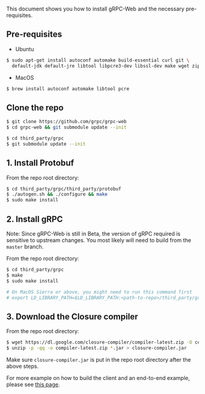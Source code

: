 This document shows you how to install gRPC-Web and the necessary
pre-requisites.

## Pre-requisites

* Ubuntu

```sh
$ sudo apt-get install autoconf automake build-essential curl git \
  default-jdk default-jre libtool libpcre3-dev libssl-dev make wget zip
```

* MacOS

```sh
$ brew install autoconf automake libtool pcre
```

## Clone the repo

```sh
$ git clone https://github.com/grpc/grpc-web
$ cd grpc-web && git submodule update --init

$ cd third_party/grpc
$ git submodule update --init
```

## 1. Install Protobuf

From the repo root directory:

```sh
$ cd third_party/grpc/third_party/protobuf
$ ./autogen.sh && ./configure && make
$ sudo make install
```


## 2. Install gRPC

Note: Since gRPC-Web is still in Beta, the version of gRPC required is
sensitive to upstream changes. You most likely will need to build from
the `master` branch.

From the repo root directory:

```sh
$ cd third_party/grpc
$ make
$ sudo make install

# On MacOS Sierra or above, you might need to run this command first
# export LD_LIBRARY_PATH=$LD_LIBRARY_PATH:<path-to-repo>/third_party/grpc/libs/opt
```

## 3. Download the Closure compiler

From the repo root directory:

```sh
$ wget https://dl.google.com/closure-compiler/compiler-latest.zip -O compiler-latest.zip
$ unzip -p -qq -o compiler-latest.zip *.jar > closure-compiler.jar
```

Make sure `closure-compiler.jar` is put in the repo root directory after the
above steps.


For more example on how to build the client and an end-to-end example, please
see [this page](net/grpc/gateway/examples/echo).
